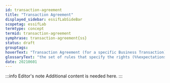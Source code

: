```yaml
---
id: transaction-agreement
title: "Transaction Agreement"
displayed_sidebar: essifLabSideBar
scopetag: essifLab
termtype: concept
termid: transaction-agreement
symphrase: transaction-agreement{ss}
status: draft
grouptags:
hoverText: "Transaction Agreement (for a specific Business Transaction): the set of rules that specify the rights (Expectations) and duties (Obligations) of Participants towards one another in the context of a specific Business Transaction."
glossaryText: "the set of rules that specify the rights (%%expectations^expectation%%) and duties (%%obligations^obligation%%) of %%participants^participant%% towards one another in the context of a specific %%business transaction^transaction%%."
date: 20210601
---
```


:::info Editor's note
Additional content is needed here.
:::
